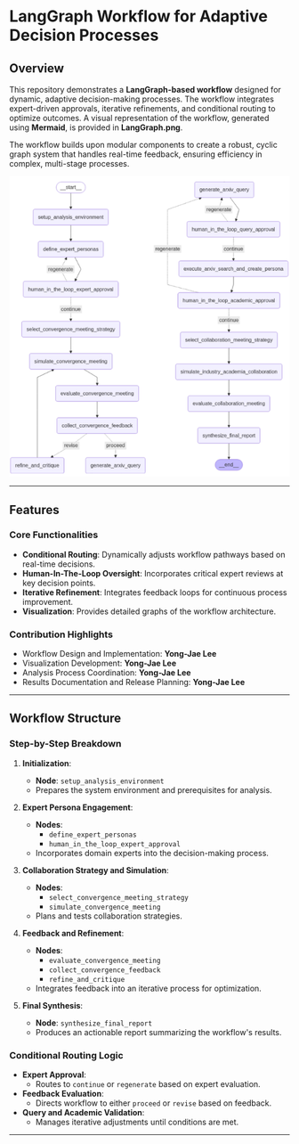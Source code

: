 # LangGraph Workflow for Adaptive Decision Processes

## Overview

This repository demonstrates a **LangGraph-based workflow** designed for dynamic, adaptive decision-making processes. The workflow integrates expert-driven approvals, iterative refinements, and conditional routing to optimize outcomes. A visual representation of the workflow, generated using **Mermaid**, is provided in **LangGraph.png**.

The workflow builds upon modular components to create a robust, cyclic graph system that handles real-time feedback, ensuring efficiency in complex, multi-stage processes.

![Workflow Visualization](LangGraph.png)

---

## Features

### Core Functionalities
- **Conditional Routing**: Dynamically adjusts workflow pathways based on real-time decisions.
- **Human-In-The-Loop Oversight**: Incorporates critical expert reviews at key decision points.
- **Iterative Refinement**: Integrates feedback loops for continuous process improvement.
- **Visualization**: Provides detailed graphs of the workflow architecture.

### Contribution Highlights
- Workflow Design and Implementation: **Yong-Jae Lee**
- Visualization Development: **Yong-Jae Lee**
- Analysis Process Coordination: **Yong-Jae Lee**
- Results Documentation and Release Planning: **Yong-Jae Lee**

---

## Workflow Structure

### Step-by-Step Breakdown

1. **Initialization**:
   - **Node**: `setup_analysis_environment`
   - Prepares the system environment and prerequisites for analysis.

2. **Expert Persona Engagement**:
   - **Nodes**:
     - `define_expert_personas`
     - `human_in_the_loop_expert_approval`
   - Incorporates domain experts into the decision-making process.

3. **Collaboration Strategy and Simulation**:
   - **Nodes**:
     - `select_convergence_meeting_strategy`
     - `simulate_convergence_meeting`
   - Plans and tests collaboration strategies.

4. **Feedback and Refinement**:
   - **Nodes**:
     - `evaluate_convergence_meeting`
     - `collect_convergence_feedback`
     - `refine_and_critique`
   - Integrates feedback into an iterative process for optimization.

5. **Final Synthesis**:
   - **Node**: `synthesize_final_report`
   - Produces an actionable report summarizing the workflow's results.

### Conditional Routing Logic
- **Expert Approval**:
  - Routes to `continue` or `regenerate` based on expert evaluation.
- **Feedback Evaluation**:
  - Directs workflow to either `proceed` or `revise` based on feedback.
- **Query and Academic Validation**:
  - Manages iterative adjustments until conditions are met.

---
